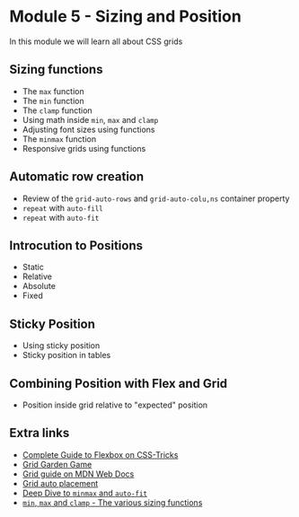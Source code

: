 # Module 5 - Sizing and Position
In this module we will learn all about CSS grids

## Sizing functions
* The `max` function
* The `min` function
* The `clamp` function
* Using math inside `min`, `max` and `clamp`
* Adjusting font sizes using functions
* The `minmax` function
* Responsive grids using functions

## Automatic row creation
* Review of the `grid-auto-rows` and `grid-auto-colu,ns` container property
* `repeat` with `auto-fill`
* `repeat` with `auto-fit`

## Introcution to Positions
* Static
* Relative
* Absolute
* Fixed

## Sticky Position
* Using sticky position
* Sticky position in tables
  
## Combining Position with Flex and Grid
* Position inside grid relative to "expected" position
  


## Extra links
* [Complete Guide to Flexbox on CSS-Tricks](https://css-tricks.com/snippets/css/complete-guide-grid/)
* [Grid Garden Game](https://cssgridgarden.com/)
* [Grid guide on MDN Web Docs](https://developer.mozilla.org/en-US/docs/Learn/CSS/CSS_layout/Grids)
* [Grid auto placement](https://developer.mozilla.org/en-US/docs/Web/CSS/CSS_Grid_Layout/Auto-placement_in_CSS_Grid_Layout)
* [Deep Dive to `minmax` and `auto-fit`](https://ishadeed.com/article/css-grid-minmax/)
* [`min`, `max` and `clamp` - The various sizing functions](https://web.dev/min-max-clamp/)
